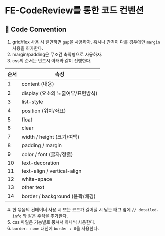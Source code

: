# FE-CodeReview를 통한 코드 컨벤션
## 📌 Code Convention

1. grid/flex 사용 시 웬만하면 `gap`을 사용하자. 혹시나 간격이 다를 경우에만 `margin` 사용을 허가한다.
2. margin/padding은 무조건 축약형으로 사용하자.
3. css의 순서는 반드시 아래와 같이 진행한다.

| 순서 | 속성 |
| --- | --- |
| 1 | content (내용) |
| 2 | display (요소의 노출여부/표현방식) |
| 3 | list-style |
| 4 | position (위치/좌표) |
| 5 | float |
| 6 | clear |
| 7 | width / height (크기/여백) |
| 8 | padding / margin |
| 9 | color / font (글자/정렬) |
| 10 | text-decoration |
| 11 | text-align / vertical-align |
| 12 | white-space |
| 13 | other text |
| 14 | border / background (윤곽/배경) |
   
4. 한 묶음의 컨테이너 사용 시 또는 코드가 길어질 시 닫는 태그 옆에 `// detailed-info` 와 같은 주석을 추가한다.
5. css 파일은 기능별로 뭉쳐서 하나씩 사용한다.
6. `border: none` 대신에 `border : 0`을 사용한다. 
